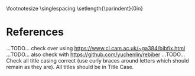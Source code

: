 \footnotesize
\singlespacing
\setlength{\parindent}{0in}

<!-- 
Do not edit this page.

References are automatically generated from the BibTex file (phd_thesis_references.bib)

...which you should create using your reference manager.
-->

# References

...TODO... check over using https://www.cl.cam.ac.uk/~ga384/bibfix.html
...TODO... also check with https://github.com/yuchenlin/rebiber
...TODO... Check all title casing correct (use curly braces around letters which should remain as they are). All titles should be in Title Case.
